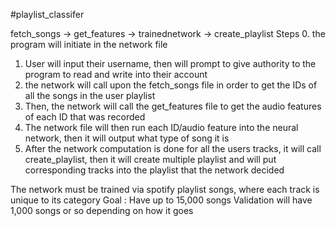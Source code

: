 #playlist_classifer


fetch_songs -> get_features -> trainednetwork -> create_playlist 
Steps
0. the program will initiate in the network file
1. User will input their username, then will prompt to give authority to the program to read and write into their account
2. the network will call upon the fetch_songs file in order to get the IDs of all the songs in the user playlist 
3. Then, the network will call the get_features file to get the audio features of each ID that was recorded 
4. The network file will then run each ID/audio feature into the neural network, then it will output what type of song it is
5. After the network computation is done for all the users tracks, it will call create_playlist, then it will create multiple playlist and will put corresponding tracks into the playlist that the network decided 


The network must be trained via spotify playlist songs, where each track is unique to its category
Goal :
Have up to 15,000 songs 
Validation will have 1,000 songs or so depending on how it goes 

